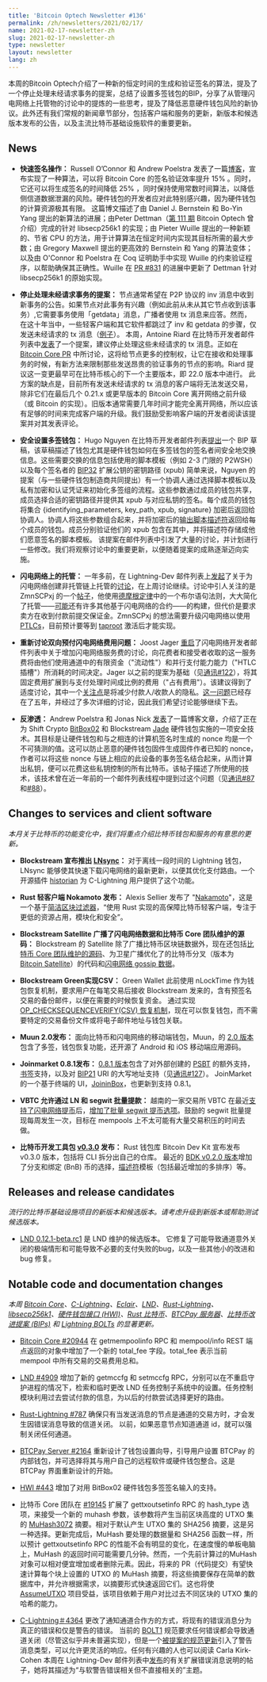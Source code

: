 ```yaml
---
title: 'Bitcoin Optech Newsletter #136'
permalink: /zh/newsletters/2021/02/17/
name: 2021-02-17-newsletter-zh 
slug: 2021-02-17-newsletter-zh 
type: newsletter
layout: newsletter
lang: zh
---
```

本周的Bitcoin Optech介绍了一种新的恒定时间的生成和验证签名的算法，提及了一个停止处理未经请求事务的提案，总结了设置多签钱包的BIP，分享了从管理闪电网络上托管物的讨论中的提炼的一些思考，提及了降低恶意硬件钱包风险的新协议。此外还有我们常规的新闻章节部分，包括客户端和服务的更新，新版本和候选版本发布的公告，以及主流比特币基础设施软件的重要更新。

## News

* **快速签名操作：** Russell O’Connor 和 Andrew Poelstra 发表了一篇[博客](https://medium.com/blockstream/a-formal-proof-of-safegcd-bounds-695e1735a348)，宣布实现了一种算法，可以将 Bitcoin Core 的签名验证效率提升 15% 。同时，它还可以将生成签名的时间降低 25% ，同时保持使用常数时间算法，以降低侧信道数据泄漏的风险。硬件钱包的开发者应对此特别感兴趣，因为硬件钱包的计算资源极其有限。
这篇博文描述了由 Daniel J. Bernstein 和 Bo-Yin Yang 提出的新算法的进展；由Peter Dettman（[第 111 期](https://bitcoinops.org/en/newsletters/2020/08/19/#proposed-uniform-tiebreaker-in-schnorr-signatures) Bitcoin Optech 曾介绍）完成的针对 libsecp256k1 的实现；由 Pieter Wuille 提出的一种新颖的、节省 CPU 的方法，用于计算算法在恒定时间内实现其目标所需的最大步数；由 Gregory Maxwell 提出的更高效的 Bernstein 和 Yang 的算法变体；以及由 O'Connor 和 Poelstra 在 Coq 证明助手中实现 Wuille 的约束验证程序，以帮助确保其正确性。Wuille 在 [PR #831](https://github.com/bitcoin-core/secp256k1/issues/831) 的进展中更新了 Dettman 针对 libsecp256k1 的原始实现。

* **停止处理未经请求事务的提案：** 节点通常希望在 P2P 协议的 inv 消息中收到新事务的公告。如果节点对此事务有兴趣（例如此前从未从其它节点收到该事务）,它需要事务使用「getdata」消息，广播者使用 tx 消息来应答。然而，在这十年当中，一些轻客户端和其它软件都跳过了 inv 和 getdata 的步骤，仅发送未经请求的 tx 消息（[例子](https://github.com/bitcoinj/bitcoinj/blob/7d2d8d7792ec5f4ce07ff82980b4e723993221e8/core/src/main/java/org/bitcoinj/core/TransactionBroadcast.java#L145)）。
本周，Antoine Riard 在比特币开发者邮件列表中[发表](https://lists.linuxfoundation.org/pipermail/bitcoin-dev/2021-February/018391.html)了一个提案，建议停止处理这些未经请求的 tx 消息。正如在 [Bitcoin Core PR](https://github.com/bitcoin/bitcoin/issues/20277) 中所讨论，这将给节点更多的控制权，让它在接收和处理事务的时候，有新方法来限制那些发送昂贵的验证事务的节点的影响。Riard 提议这一变更最早可在比特币核心的下一个主要版本，即 22.0 版本中进行。
此方案的缺点是，目前所有发送未经请求的 tx 消息的客户端将无法发送交易，除非它们在最后几个 0.21.x 或更早版本的 Bitcoin Core 离开网络之前升级（或 Bitcoin 的实现）。旧版本通常需要几年时间才能完全离开网络，所以应该有足够的时间来完成客户端的升级。我们鼓励受影响客户端的开发者阅读该提案并对其发表评论。

* **安全设置多签钱包：** Hugo Nguyen 在比特币开发者邮件列表[提出](https://github.com/bitcoin/bips/blob/master/bip-0032.mediawiki)一个 BIP 草稿，该草稿描述了钱包尤其是硬件钱包如何在多签钱包的签名者间安全地交换信息。这些需要交换的信息包括使用的脚本模板（例如 2-3 门限的 P2WSH）以及每个签名者的 [BIP32](https://github.com/bitcoin/bips/blob/master/bip-0032.mediawiki) 扩展公钥的密钥路径 (xpub)
简单来说，Nguyen 的提案（与一些硬件钱包制造商共同提出）有一个协调人通过选择脚本模板以及私有加密和认证凭证来初始化多签组的流程。这些参数通过成员的钱包共享，成员选择合适的密钥路径并提供其 xpub 与对应私钥的签名。每个成员的钱包将集合 {identifying_parameters, key_path, xpub, signature} 加密后返回给协调人。协调人将这些参数组合起来，并将加密后的[输出脚本描述符](https://bitcoinops.org/en/topics/output-script-descriptors/)返回给每个成员的钱包。成员分别验证他们的 xpub 包含在其中，并将描述符存储成他们愿意签名的脚本模板。
该提案在邮件列表中引发了大量的讨论，并计划进行一些修改。我们将观察讨论中的重要更新，以便随着提案的成熟逐渐迈向实施。
* **闪电网络上的托管：** 一年多前，在 Lightning-Dev 邮件列表上[发起](https://lists.linuxfoundation.org/pipermail/lightning-dev/2019-June/002028.html)了关于为闪电网络创建非托管链上托管的[讨论](https://lists.linuxfoundation.org/pipermail/lightning-dev/2021-February/002948.html)，在上周讨论继续。讨论中引人关注的是 ZmnSCPxj 的一个[帖子](https://lists.linuxfoundation.org/pipermail/lightning-dev/2021-February/002955.html)，他使用[德摩根定律](https://en.wikipedia.org/wiki/De_Morgan's_laws)中的一个布尔语句法则，大大简化了托管——[可能](https://lists.linuxfoundation.org/pipermail/lightning-dev/2021-February/002970.html)还有许多其他基于闪电网络的合约——的构建，但代价是要求卖方在收到付款前提交保证金。ZmnSCPxj 的想法需要升级闪电网络以使用 [PTLCs](https://bitcoinops.org/en/topics/ptlc/)，目前预计要等到 [taproot](https://bitcoinops.org/en/topics/taproot/) 激活后才能实现。
* **重新讨论双向预付闪电网络费用问题：** Joost Jager [重启](https://lists.linuxfoundation.org/pipermail/lightning-dev/2021-February/002958.html)了闪电网络开发者邮件列表中关于增加闪电网络服务费的讨论，向花费者和接受者收取的这一服务费将由他们使用通道中的有限资金（"流动性"）和并行支付能力能力（"HTLC插槽"）所消耗的时间决定。Jager 以之前的提案为基础（见[通讯#122](https://bitcoinops.org/en/newsletters/2020/11/04/#bi-directional-upfront-fees-for-ln)），将其固定费用扩展到与支付处理时间成比例的费用（"占有费用"）。该建议得到了适度讨论，其中一个[关注点](https://lists.linuxfoundation.org/pipermail/lightning-dev/2021-February/002967.html)是将减少付款人/收款人的隐私。[这一问题](https://lists.linuxfoundation.org/pipermail/lightning-dev/2015-August/000135.html)已经存在了五年，并经过了多次详细的讨论，因此我们希望讨论能够继续下去。
* **反渗透：** Andrew Poelstra 和 Jonas Nick [发表](https://medium.com/blockstream/anti-exfil-stopping-key-exfiltration-589f02facc2e)了一篇博客文章，介绍了正在为 Shift Crypto [BitBox02](https://shiftcrypto.ch/bitbox02/) 和 Blockstream [Jade](https://blockstream.com/jade/) 硬件钱包实施的一项安全技术。其目标是让硬件钱包和与之相连的计算机签名时生成的 nonce 均是一个不可猜测的值。这可以防止恶意的硬件钱包固件生成固件作者已知的 nonce，作者可以将这些 nonce 与链上相应的此设备的事务签名结合起来，从而计算出私钥，便可以花费这些私钥控制的所有比特币。该帖子描述了所使用的技术，该技术曾在近一年前的一个邮件列表线程中提到过这个问题（见[通讯#87](https://bitcoinops.org/en/newsletters/2020/03/04/#proposal-to-standardize-an-exfiltration-resistant-nonce-protocol)和[#88](https://bitcoinops.org/en/newsletters/2020/03/11/#exfiltration-resistant-nonce-protocols)）。

## Changes to services and client software

*本月关于比特币的功能变化中，我们将重点介绍比特币钱包和服务的有意思的更新。*

* **Blockstream 宣布推出 [LNsync](https://blockstream.com/2021/01/22/en-lnsync-getting-your-lightning-node-up-to-speed-quickly/)：** 对于离线一段时间的 Lightning 钱包，LNsync 能够使其快速下载闪电网络的最新更新，以便其优化支付路由。一个开源插件 [historian](https://github.com/lightningd/plugins/tree/master/historian) 为 C-Lightning 用户提供了这个功能。

* **Rust 轻客户端 Nokamoto 发布：** Alexis Sellier 发布了 "[Nakamoto](https://cloudhead.io/nakamoto/)"，这是一个基于[简洁区块过滤器](https://bitcoinops.org/en/topics/compact-block-filters/)，“使用 Rust 实现的高保障比特币轻客户端，专注于更低的资源占用，模块化和安全”。

* **Blockstream Satellite 广播了闪电网络数据和比特币 Core 团队维护的源码：** Blockstream 的 Satellite 除了广播比特币区块链数据外，现在还包括[比特币 Core 团队维护的源码](https://blockstream.com/2021/02/02/en-blockstream-provides-backup-satellite-broadcast-for-bitcoin-core-source-code/)、为卫星广播优化了的比特币分叉（版本为 [Bitcoin Satellite](https://github.com/Blockstream/bitcoinsatellite)）的代码和[闪电网络 gossip 数据](https://blockstream.com/2021/01/29/en-new-blockstream-satellite-updates/)。
* **Blockstream Green实现CSV：** Green Wallet 此前使用 nLockTime 作为钱包恢复机制，要求用户在每笔交易后接收 Blockstream 发来的，含有预签名交易的备份邮件，以便在需要的时候恢复资金。 通过实现 [OP_CHECKSEQUENCEVERIFY(CSV) 恢复机制](https://blockstream.com/2021/01/25/en-blockstream-green-bitcoin-wallets-now-using-checksequenceverify-timelocks/)，现在可以恢复钱包，而不需要特定的交易备份文件或将电子邮件地址与钱包关联。
* **Muun 2.0发布：** 面向比特币和闪电网络的移动端钱包，Muun，的 [2.0 版本](https://medium.com/muunwallet/announcing-muun-2-0-d61b0844dc0a)包含了多签，钱包恢复功能，还开源了 Android 和 iOS 移动端应用源码。
* **Joinmarket 0.8.1发布：** [0.8.1 版本](https://github.com/JoinMarket-Org/joinmarket-clientserver/blob/master/docs/release-notes/release-notes-0.8.1.md)包含了对外部创建的 [PSBT](https://bitcoinops.org/en/topics/psbt/) 的额外支持，[书签](https://bitcoinops.org/en/topics/signet/)支持，以及对 [BIP21](https://github.com/bitcoin/bips/blob/master/bip-0021.mediawiki) URI 的大写地址支持（见[通讯#127](https://bitcoinops.org/en/newsletters/2020/12/09/#thwarted-upgrade-to-uppercase-bech32-qr-codes)）。 JoinMarket 的一个基于终端的 UI，[JoininBox](https://github.com/openoms/joininbox)，也更新到支持 0.8.1。
* **VBTC 允许通过 LN 和 segwit 批量提款：** 越南的一家交易所 VBTC 在最近[支持了闪电网络提币](https://blog.vbtc.exchange/2020/how-to-withdraw-bitcoin-lightning-network-tutorial-3)后，[增加了批量 segwit 提币选项](https://blog.vbtc.exchange/2021/batched-segwit-withdrawals-tutorial-5)。鼓励的 segwit 批量提现每周发生一次，目标在 mempools 上不太可能有大量交易积压的时间去做。
* **比特币开发工具包 [v0.3.0](https://bitcoindevkit.org/blog/2021/01/release-v0.3.0/) 发布：** Rust 钱包库 Bitcoin Dev Kit 宣布发布 v0.3.0 版本，包括将 CLI 拆分出自己的仓库。 最近的 [BDK v0.2.0 版本](https://bitcoindevkit.org/blog/2020/12/release-v0.2.0/)增加了分支和绑定 (BnB) 币的选择，[描述符](https://bitcoinops.org/en/topics/output-script-descriptors/)模板（包括最近增加的多排序）等。

## Releases and release candidates

*流行的比特币基础设施项目的新版本和候选版本。请考虑升级到新版本或帮助测试候选版本。*

* [LND 0.12.1-beta.rc1](https://github.com/lightningnetwork/lnd/releases/tag/v0.12.1-beta.rc1) 是 LND 维护的候选版本。 它修复了可能导致通道意外关闭的极端情形和可能导致不必要的支付失败的bug，以及一些其他小的改进和 bug 修复。

## Notable code and documentation changes


*本周 [Bitcoin Core](https://github.com/bitcoin/bitcoin)、[C-Lightning](https://github.com/ElementsProject/lightning)、[Eclair](https://github.com/ACINQ/eclair)、[LND](https://github.com/lightningnetwork/lnd/)、[Rust-Lightning](https://github.com/rust-bitcoin/rust-lightning)、[libsecp256k1](https://github.com/bitcoin-core/secp256k1)、[硬件钱包接口 (HWI)](https://github.com/bitcoin-core/HWI)、[Rust 比特币](https://github.com/rust-bitcoin/rust-bitcoin)、[BTCPay 服务器](https://github.com/btcpayserver/btcpayserver/)、[比特币改进提案 (BIPs)](https://github.com/bitcoin/bips/) 和 [Lightning BOLTs](https://github.com/lightningnetwork/lightning-rfc/) 的显著更新。*

* [Bitcoin Core #20944](https://github.com/bitcoin/bitcoin/issues/20944) 在 getmempoolinfo RPC 和 mempool/info REST 端点返回的对象中增加了一个新的 total_fee 字段。total_fee 表示当前 mempool 中所有交易的交易费用总和。

* [LND #4909](https://github.com/lightningnetwork/lnd/issues/4909) 增加了新的 getmccfg 和 setmccfg RPC，分别可以在不重启守护进程的情况下，检索和临时更改 LND 任务控制子系统中的设置。任务控制模块利用过去尝试付款的信息，为以后的付款尝试选择更好的路由。

* [Rust-Lightning #787](https://github.com/rust-bitcoin/rust-lightning/issues/787) 确保只有当发送消息的节点是通道的交易方时，才会发生因错误消息导致的信道关闭。 以前，如果恶意节点知道通道 id，就可以强制关闭任何通道。

* [BTCPay Server #2164](https://github.com/btcpayserver/btcpayserver/issues/2164) 重新设计了钱包设置向导，引导用户设置 BTCPay 的内部钱包，并可选择将其与用户自己的远程软件或硬件钱包整合。这是 BTCPay 界面重新设计的开始。

* [HWI #443](https://github.com/bitcoin-core/HWI/issues/443) 增加了对用 BitBox02 硬件钱包多签签名输入的支持。

* 比特币 Core 团队在 [#19145](https://github.com/bitcoin/bitcoin/issues/19145) 扩展了 gettxoutsetinfo RPC 的 hash_type 选项，来接受一个新的 muhash 参数，该参数将产生当前区块高度的 UTXO 集的 [MuHash3072](https://bitcoinops.org/en/newsletters/2021/01/13/#bitcoin-core-19055) 摘要。相对于默认产生 UTXO 集的 SHA256 摘要，这是另一种选择。更新完成后，MuHash 要处理的数据量和 SHA256 函数一样，所以预计 gettxoutsetinfo RPC 的性能不会有明显的变化，在速度慢的单板电脑上，MuHash 的返回时间可能需要几分钟。然而，一个先前计算过的MuHash 对象可以相对便宜增加或者删除元素。因此，将来的 PR（代码提交）有望快速计算每个块上设置的 UTXO 的 MuHash 摘要，将这些摘要保存在简单的数据库中，并允许根据需求，以摘要形式快速返回它们。这也将使 [AssumeUTXO](https://bitcoinops.org/en/topics/assumeutxo/) 项目受益，该项目依赖于用户对比过去不同区块的 UTXO 集的哈希的能力。

* [C-Lightning＃4364](https://github.com/ElementsProject/lightning/issues/4364) 更改了通知通道合作方的方式，将现有的错误消息分为真正的错误和仅是警告的错误。 当前的 [BOLT1](https://github.com/lightningnetwork/lightning-rfc/blob/master/01-messaging.md) 规范要求任何错误都会导致通道关闭（尽管这似乎并未普遍实现），但是一个[被提案的规范更新](https://github.com/lightningnetwork/lightning-rfc/issues/834)引入了警告消息类型，可以允许更灵活的响应。任何有兴趣的人也可以阅读 Carla Kirk-Cohen 本周在 Lightning-Dev 邮件列表中[发布](https://lists.linuxfoundation.org/pipermail/lightning-dev/2021-February/002964.html)的有关扩展错误消息说明的帖子，她将其描述为“与软警告错误相关但不直接相关的”主题。